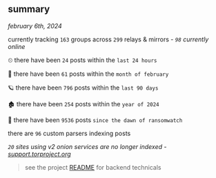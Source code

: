
## summary
_february 6th, 2024_

currently tracking `163` groups across `299` relays & mirrors - _`98` currently online_

⏲ there have been `24` posts within the `last 24 hours`

🦈 there have been `61` posts within the `month of february`

🪐 there have been `796` posts within the `last 90 days`

🏚 there have been `254` posts within the `year of 2024`

🦕 there have been `9536` posts `since the dawn of ransomwatch`

there are `96` custom parsers indexing posts

_`20` sites using v2 onion services are no longer indexed - [support.torproject.org](https://support.torproject.org/onionservices/v2-deprecation/)_

> see the project [README](https://github.com/joshhighet/ransomwatch#ransomwatch--) for backend technicals
